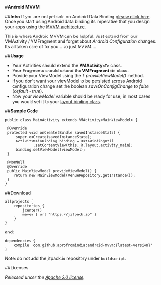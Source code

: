 #**Android MVVM**

##**Intro**
If you are not yet sold on Android Data Binding [please click here](https://developer.android.com/topic/libraries/data-binding/index.html). Once you start using Android data binding its imperative that you design your apps using the [MVVM architecture](https://www.codeproject.com/Articles/100175/Model-View-ViewModel-MVVM-Explained).

This is where Android MVVM can be helpful. Just extend from our VMActivity / VMFragment and forget about *Android Configuration* changes. Its all taken care of for you... so just *MVVM*....

##**Usage**
 - Your Activities should extend the **VMActivity`<T>`** class.
 - Your Fragments should extend the **VMFragment`<T>`** class.
 - Provide your ViewModel using the *T provideViewModel()* method.
 - If you don't want your viewModel to be persisted across Android configuration change set the boolean *saveOnConfigChange  to false* (*default - true*).
 - Now your *viewModel* variable should be ready for use; in most cases you would set it to your [layout binding class](https://developer.android.com/topic/libraries/data-binding/index.html).

##**Sample Code**

    public class MainActivity extends VMActivity<MainViewModel> {

     @Override
     protected void onCreate(Bundle savedInstanceState) {
         super.onCreate(savedInstanceState);
         ActivityMainBinding binding = DataBindingUtil
                 .setContentView(this, R.layout.activity_main);
         binding.setViewModel(viewModel);
     }

     @NonNull
     @Override
     public MainViewModel provideViewModel() {
        return new MainViewModel(VenueRepository.getInstance());
     }
    }


##Download

    allprojects {
        repositories {
            jcenter()
            maven { url "https://jitpack.io" }
        }
    }

and:

    dependencies {
        compile 'com.github.aprofromindia:android-mvvm:{latest-version}'
    }

Note: do not add the jitpack.io repository under `buildscript`.

##Licenses

*Released under the [Apache 2.0 license](https://www.apache.org/licenses/LICENSE-2.0).*

